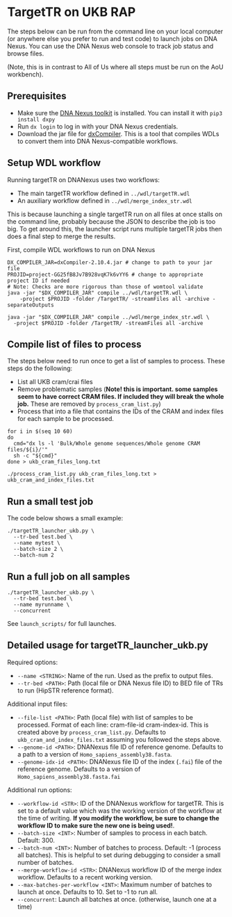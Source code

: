 # TargetTR on UKB RAP

The steps below can be run from the command line on your local computer (or anywhere else you prefer to run and test code) to launch jobs on DNA Nexus. You can use the DNA Nexus web console to track job status and browse files.

(Note, this is in contrast to All of Us where all steps must be run on the AoU workbench).

## Prerequisites

* Make sure the [DNA Nexus toolkit](https://documentation.dnanexus.com/downloads) is installed. You can install it with `pip3 install dxpy`
* Run `dx login` to log in with your DNA Nexus credentials.
* Download the jar file for [dxCompiler](https://github.com/dnanexus/dxCompiler/releases). This is a tool that compiles WDLs to convert them into DNA Nexus-compatible workflows.

## Setup WDL workflow

Running targetTR on DNANexus uses two workflows:

* The main targetTR workflow defined in `../wdl/targetTR.wdl`
* An auxiliary workflow defined in `../wdl/merge_index_str.wdl`

This is because launching a single targetTR run on all files at once stalls on the command line, probably because the JSON to describe the job is too big. To get around this, the launcher script runs multiple targetTR jobs then does a final step to merge the results.

First, compile WDL workflows to run on DNA Nexus

```
DX_COMPILER_JAR=dxCompiler-2.10.4.jar # change to path to your jar file
PROJID=project-GG25fB8Jv7B928vqK7k6vYY6 # change to appropriate project ID if needed
# Note: Checks are more rigorous than those of womtool validate
java -jar "$DX_COMPILER_JAR" compile ../wdl/targetTR.wdl \
	-project $PROJID -folder /TargetTR/ -streamFiles all -archive -separateOutputs

java -jar "$DX_COMPILER_JAR" compile ../wdl/merge_index_str.wdl \
  -project $PROJID -folder /TargetTR/ -streamFiles all -archive 
```

## Compile list of files to process

The steps below need to run once to get a list of samples to process. These steps do the following:

* List all UKB cram/crai files
* Remove problematic samples (**Note! this is important. some samples seem to have correct CRAM files. If included they will break the whole job.** These are removed by `process_cram_list.py`)
* Process that into a file that contains the IDs of the CRAM and index files for each sample to be processed.

```
for i in $(seq 10 60)
do
  cmd="dx ls -l 'Bulk/Whole genome sequences/Whole genome CRAM files/${i}/'"
  sh -c "${cmd}"
done > ukb_cram_files_long.txt

./process_cram_list.py ukb_cram_files_long.txt > ukb_cram_and_index_files.txt
```

## Run a small test job

The code below shows a small example:
```
./targetTR_launcher_ukb.py \
  --tr-bed test.bed \
  --name mytest \
  --batch-size 2 \
  --batch-num 2
```

## Run a full job on all samples

```
./targetTR_launcher_ukb.py \
  --tr-bed test.bed \
  --name myrunname \
  --concurrent
```

See `launch_scripts/` for full launches.

## Detailed usage for targetTR_launcher_ukb.py

Required options:
* `--name <STRING>`: Name of the run. Used as the prefix to output files.
* `--tr-bed <PATH>`: Path (local file or DNA Nexus file ID) to BED file of TRs to run (HipSTR reference format). 

Additional input files:
* `--file-list <PATH>`: Path (local file) with list of samples to be processed. Format of each line: cram-file-id cram-index-id. This is created above by `process_cram_list.py`. Defaults to `ukb_cram_and_index_files.txt` assuming you followed the steps above.
* `--genome-id <PATH>`: DNANexus file ID of reference genome. Defaults to a path to a version of `Homo_sapiens_assembly38.fasta`.
* `--genome-idx-id <PATH>`: DNANexus file ID of the index (`.fai`) file of the reference genome. Defaults to a version of `Homo_sapiens_assembly38.fasta.fai`

Additional run options:
* `--workflow-id <STR>`: ID of the DNANexus workflow for targetTR. This is set to a default value which was the working version of the workflow at the time of writing. **If you modify the workflow, be sure to change the workflow ID to make sure the new one is being used!**.
* `--batch-size <INT>`: Number of samples to process in each batch. Default: 300.
* `--batch-num <INT>`: Number of batches to process. Default: -1 (process all batches). This is helpful to set during debugging to consider a small number of batches.
* `--merge-workflow-id <STR>`: DNANexus workflow ID of the merge index workflow. Defaults to a recent working version.
* `--max-batches-per-workflow <INT>`: Maximum number of batches to launch at once. Defaults to 10. Set to -1 to run all.
* `--concurrent`: Launch all batches at once. (otherwise, launch one at a time)